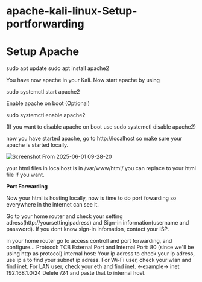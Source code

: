 # **apache-kali-linux-Setup-portforwarding**

# Setup Apache

sudo apt update
sudo apt install apache2

You have now apache in your Kali. Now start apache by using 

sudo systemctl start apache2

Enable apache on boot (Optional)

sudo systemctl enable apache2

(If you want to disable apache on boot use sudo systemctl disable apache2)

now you have started apache, go to http://localhost so make sure your apache is started locally. 

![Screenshot From 2025-06-01 09-28-20](https://github.com/user-attachments/assets/d3a31810-d838-4ad2-a325-dbbf6845c2ec)

your html files in localhost is in /var/www/html/  you can replace to your html file if you want. 


**Port Forwarding**

Now your html is hosting locally, now is time to do port fowarding so everywhere in the internet can see it. 

Go to your home router and check your setting adress(http://yoursettingipadress) and Sign-in information(username and password). If you dont know sign-in infomation, contact your ISP. 

in your home router go to access controll and port forwarding, and configure...
Protocol: TCB
External Port and Internal Port: 80 (since we'll be using http as protocol)
internal host: Your ip adress
to check your ip adress, use ip a to find your subnet ip adress. 
For Wi-Fi user, check your wlan and find inet. For LAN user, check your eth and find inet. <-example->  inet 192.168.1.0/24
Delete /24 and paste that to internal host.

